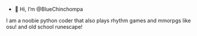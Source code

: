 - 👋 Hi, I’m @BlueChinchompa

I am a noobie python coder that also plays rhythm games and mmorpgs like osu! and old school runescape!
